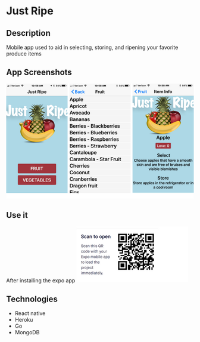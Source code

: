 # Just Ripe

## Description
Mobile app used to aid in selecting, storing, and ripening your favorite produce items

## App Screenshots
![JustRipe](https://github.com/mclausen792/Just-Ripe/blob/master/justRipe/images/screens.png)
<!-- ![JustRipe](https://github.com/mclausen792/Just-Ripe/blob/master/justRipe/images/list.png)
![JustRipe](https://github.com/mclausen792/Just-Ripe/blob/master/justRipe/images/details.png) -->

## Use it
After installing the expo app
![JustRipe](https://github.com/mclausen792/Just-Ripe/blob/master/justRipe/images/qr.png)

## Technologies
- React native
- Heroku
- Go
- MongoDB
